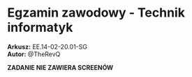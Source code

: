 # Egzamin zawodowy - Technik informatyk   

**Arkusz:** EE.14-02-20.01-SG  
**Autor:** @TheRevQ  

**ZADANIE NIE ZAWIERA SCREENÓW**
